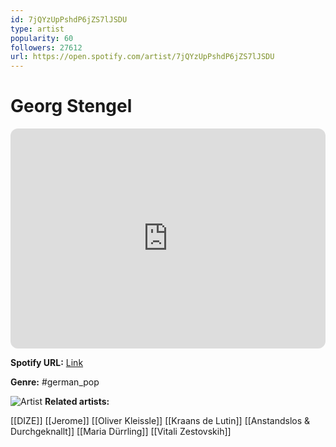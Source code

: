 ```yaml
---
id: 7jQYzUpPshdP6jZS7lJSDU
type: artist
popularity: 60
followers: 27612
url: https://open.spotify.com/artist/7jQYzUpPshdP6jZS7lJSDU
---
```

# Georg Stengel

<iframe style="border-radius:12px" src="https://open.spotify.com/embed/artist/7jQYzUpPshdP6jZS7lJSDU" width="100%" height="352" frameBorder="0" allowfullscreen="" allow="autoplay; clipboard-write; encrypted-media; fullscreen; picture-in-picture" loading="lazy"></iframe>

**Spotify URL:** [Link](https://open.spotify.com/artist/7jQYzUpPshdP6jZS7lJSDU)

**Genre:**  #german_pop

![Artist](https://i.scdn.co/image/ab6761610000e5eb586b7f5d8c2086dd5b62bfed)
**Related artists:**

[[DIZE]]
[[Jerome]]
[[Oliver Kleissle]]
[[Kraans de Lutin]]
[[Anstandslos & Durchgeknallt]]
[[Maria Dürrling]]
[[Vitali Zestovskih]]
